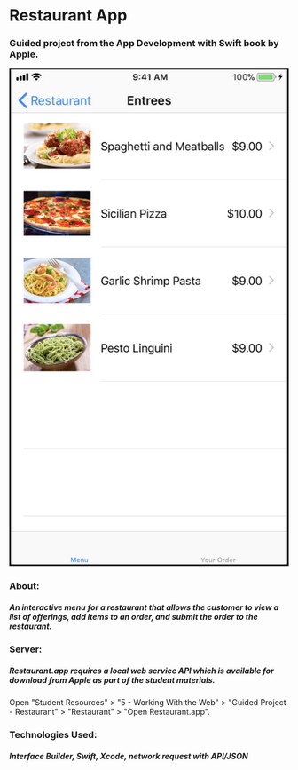 # Restaurant App
### Guided project from the App Development with Swift book by Apple.
 ![myimage-alt-tag](https://github.com/buffyf/Restaurant/blob/master/Screen%20Shot%202019-04-20%20at%204.24.17%20PM.png)

### About: 
##### An interactive menu for a restaurant that allows the customer to view a list of offerings, add items to an order, and submit the order to the restaurant.

### Server:
##### Restaurant.app requires a local web service API which is available for download from Apple as part of the student materials.

Open "Student Resources" > "5 - Working With the Web" > "Guided Project - Restaurant" > "Restaurant" > "Open Restaurant.app".


### Technologies Used: 
##### Interface Builder, Swift, Xcode, network request with API/JSON
